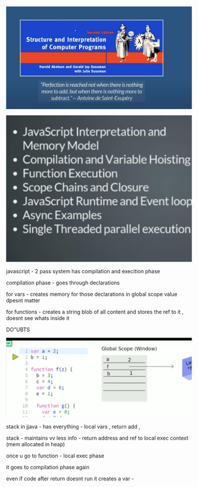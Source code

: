 ![alt text](image-21.png)


![alt text](image-22.png)


javascript - 2 pass system 
has compilation and execition phase 

compilation phase - goes through declarations 

for vars - 
creates memory for those declarations in global scope 
value dpesnt matter 

for functions - creates a string blob of all content and stores the ref to it , doesnt see whats inside it 



DO"UBTS

![alt text](image-23.png)

stack in jjava - has everything - local vars , return add , 



stack - maintains vv less info - return address and ref to local exec context (mem allocated in heap)


once u go to function - local exec phase 

it goes to compilation phase again 

even if code after return  doesnt run 
it creates a var - 